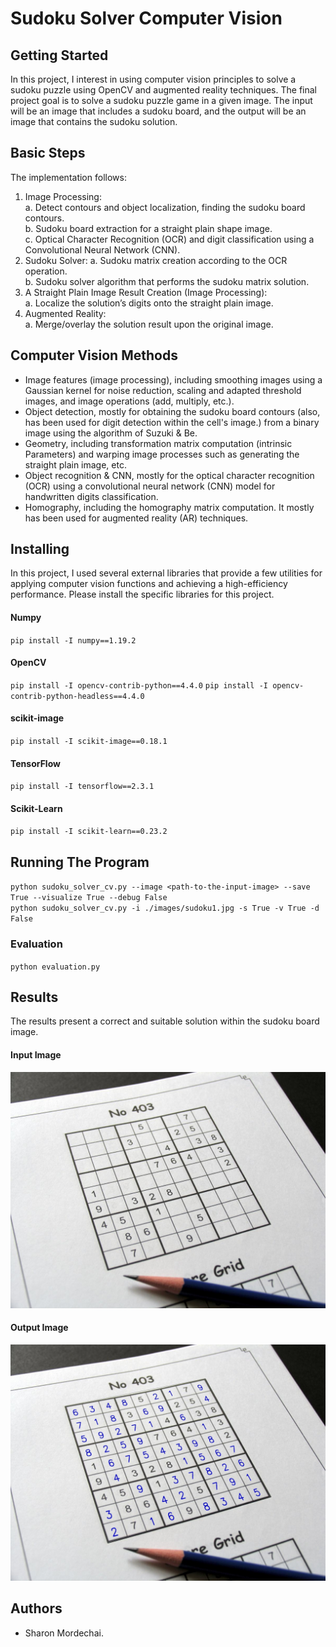 # Sudoku Solver Computer Vision

## Getting Started 
In this project, I interest in using computer vision principles to solve a sudoku puzzle using OpenCV and augmented reality techniques. The final project goal is to solve a sudoku puzzle game in a given image. The input will be an image that includes a sudoku board, and the output will be an image that contains the sudoku solution.

## Basic Steps
The implementation follows:
1.	Image Processing: \
    a.	Detect contours and object localization, finding the sudoku board contours. \
    b.	Sudoku board extraction for a straight plain shape image. \
    c.	Optical Character Recognition (OCR) and digit classification using a Convolutional Neural Network (CNN).
2.	Sudoku Solver:
    a.	Sudoku matrix creation according to the OCR operation. \
    b.	Sudoku solver algorithm that performs the sudoku matrix solution.
3.	A Straight Plain Image Result Creation (Image Processing): \
    a.	Localize the solution’s digits onto the straight plain image.
4.	Augmented Reality: \
    a.	Merge/overlay the solution result upon the original image.
    
## Computer Vision Methods
* Image features (image processing), including smoothing images using a Gaussian kernel for noise reduction, scaling and adapted threshold images, and image operations (add, multiply, etc.).
* Object detection, mostly for obtaining the sudoku board contours (also, has been used for digit detection within the cell's image.) from a binary image using the algorithm of Suzuki & Be.
* Geometry, including transformation matrix computation (intrinsic Parameters) and warping image processes such as generating the straight plain image, etc. 
* Object recognition & CNN, mostly for the optical character recognition (OCR) using a convolutional neural network (CNN) model for handwritten digits classification.
* Homography, including the homography matrix computation. It mostly has been used for augmented reality (AR) techniques.


## Installing
In this project, I used several external libraries that provide a few utilities for applying computer vision functions and achieving a high-efficiency performance. Please install the specific libraries for this project.

#### Numpy
`pip install -I numpy==1.19.2`

#### OpenCV 
`pip install -I opencv-contrib-python==4.4.0`
`pip install -I opencv-contrib-python-headless==4.4.0`

#### scikit-image
`pip install -I scikit-image==0.18.1`

#### TensorFlow
`pip install -I tensorflow==2.3.1`

#### Scikit-Learn
`pip install -I scikit-learn==0.23.2`

## Running The Program
`python sudoku_solver_cv.py --image <path-to-the-input-image> --save True --visualize True --debug False` \
`python sudoku_solver_cv.py -i ./images/sudoku1.jpg -s True -v True -d False`

### Evaluation
`python evaluation.py`

## Results
The results present a correct and suitable solution within the sudoku board image. 
#### Input Image
![plot](./images/sudoku2.jpg)
#### Output Image
![plot](./results/sudoku2-result.jpg)

## Authors
* Sharon Mordechai.